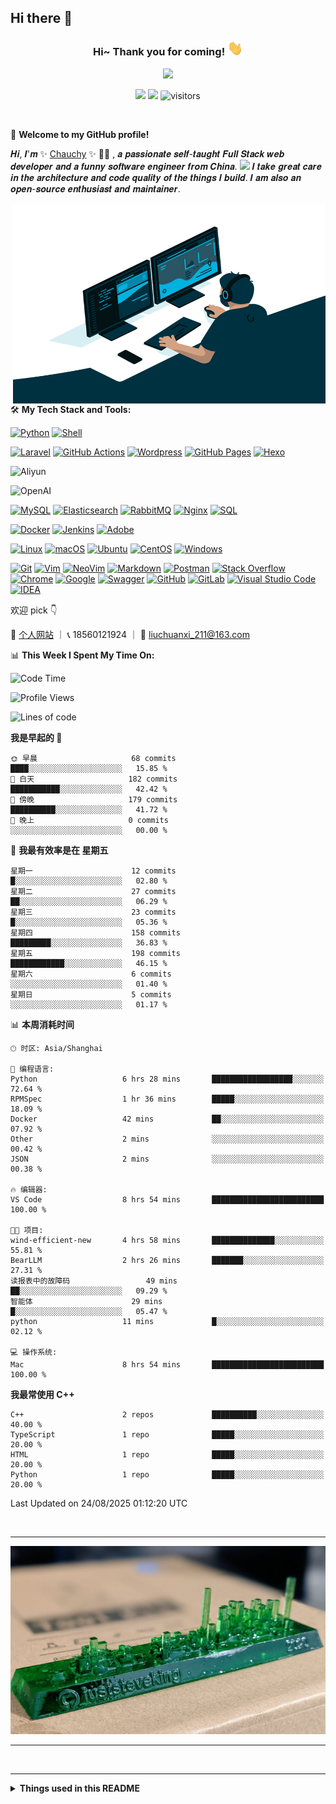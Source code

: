 ## Hi there 👋

<!--
**chauchy-Liu/chauchy-Liu** is a ✨ _special_ ✨ repository because its `README.md` (this file) appears on your GitHub profile.

Here are some ideas to get you started:

- 🔭 I’m currently working on ...
- 🌱 I’m currently learning ...
- 👯 I’m looking to collaborate on ...
- 🤔 I’m looking for help with ...
- 💬 Ask me about ...
- 📫 How to reach me: ...
- 😄 Pronouns: ...
- ⚡ Fun fact: ...
-->
<h3 align="center">
    Hi~ Thank you for coming!
    <img src="./imgs/hands.webp" width="25px">
</h3>


<!-- Typing SVG - https://github.com/DenverCoder1/readme-typing-svg -->
<!-- Typing SVG Fast Demo - https://readme-typing-svg.herokuapp.com/demo/ -->
<p align="center">
    <img src="https://readme-typing-svg.herokuapp.com?color=e65e2a&width=380&height=45&lines=Full+Stack+web+developer;Self-taught+Code+Designer;Always+learning+new+things">
</p>

<p align="center">
    <img src="https://img.shields.io/badge/gender-%F0%9F%A4%B5 gentleman-critical">
    <!-- <img src="https://img.shields.io/static/v1?label=wechat&message=Alex5198023&color=7BB32E&logo=wechat"> -->
    <a href="https://chauchy-liu.github.io" target="_blank"><img src="https://img.shields.io/badge/website-chauchy--liu.github.io-orange"></a>
    <img style="border-radius: 2px;" src="https://hits.dwyl.com/chauchy-Liu/chauchy-Liu.svg?style=flat-square" alt="visitors">

[comment]: <> ( if the badge is down, try this website https://vbr.wocr.tk/badge?page_id=chauchy-Liu&style=plastic&lcolor=590d22&logo=Github&hit=false but this page maybe have bug)
[//]: # (    <img src="https://vbr.wocr.tk/badge?page_id=chauchy-Liu&style=plastic&lcolor=590d22&logo=Github&hit=false" alt="visitors">)

</p>

<br/>

🎉 **Welcome to my GitHub profile!**

𝑯𝒊, 𝑰'𝒎 ✨ [Chauchy](https://chauchy-Liu.github.io) ✨ 🥷🏻 , 𝒂 𝒑𝒂𝒔𝒔𝒊𝒐𝒏𝒂𝒕𝒆 𝒔𝒆𝒍𝒇-𝒕𝒂𝒖𝒈𝒉𝒕 𝑭𝒖𝒍𝒍 𝑺𝒕𝒂𝒄𝒌 𝒘𝒆𝒃 𝒅𝒆𝒗𝒆𝒍𝒐𝒑𝒆𝒓 𝒂𝒏𝒅 𝒂 𝒇𝒖𝒏𝒏𝒚 𝒔𝒐𝒇𝒕𝒘𝒂𝒓𝒆 𝒆𝒏𝒈𝒊𝒏𝒆𝒆𝒓 𝒇𝒓𝒐𝒎 𝑪𝒉𝒊𝒏𝒂. <img src="./imgs/bear.gif" width="30"> 𝑰 𝒕𝒂𝒌𝒆 𝒈𝒓𝒆𝒂𝒕 𝒄𝒂𝒓𝒆 𝒊𝒏 𝒕𝒉𝒆 𝒂𝒓𝒄𝒉𝒊𝒕𝒆𝒄𝒕𝒖𝒓𝒆 𝒂𝒏𝒅 𝒄𝒐𝒅𝒆 𝒒𝒖𝒂𝒍𝒊𝒕𝒚 𝒐𝒇 𝒕𝒉𝒆 𝒕𝒉𝒊𝒏𝒈𝒔 𝑰 𝒃𝒖𝒊𝒍𝒅. 𝑰 𝒂𝒎 𝒂𝒍𝒔𝒐 𝒂𝒏 𝒐𝒑𝒆𝒏-𝒔𝒐𝒖𝒓𝒄𝒆 𝒆𝒏𝒕𝒉𝒖𝒔𝒊𝒂𝒔𝒕 𝒂𝒏𝒅 𝒎𝒂𝒊𝒏𝒕𝒂𝒊𝒏𝒆𝒓. 

<!-- code.gif -->
<img align="right" alt="GIF" src="https://github.com/chauchy-Liu/chauchy-Liu/blob/main/imgs/code.gif?raw=true" width="500" height="320" />

🛠️ **My Tech Stack and Tools:**

<p>
    <!-- <a href="https://github.com/search?q=user%3Apudongping+is%3Arepo+language%3Aphp"><img alt="PHP" src="https://img.shields.io/badge/PHP-%23777BB4.svg?logo=php&logoColor=white"></a> -->
    <!-- <a href="https://github.com/search?q=user%3Apudongping+is%3Arepo+language%3AGolang"><img alt="Golang" src="https://img.shields.io/badge/Golang-%2345b8d8.svg?logo=go&logoColor=white"></a> -->
    <a href="https://github.com/search?q=user%3Apudongping+is%3Arepo+language%3Apython"><img alt="Python" src="https://img.shields.io/badge/Python%20-%233776AB.svg?logo=python&logoColor=white"></a>
    <a href="https://github.com/search?q=user%3Apudongping+is%3Arepo+language%3AShell"><img alt="Shell" src="https://img.shields.io/badge/Shell%20-%236fba48.svg?logo=shell"></a>
    <!-- <a href="https://github.com/search?q=user%3Apudongping+is%3Arepo+language%3Acss"><img alt="CSS3" src="https://img.shields.io/badge/CSS3%20-%231572B6.svg?logo=css3&logoColor=white"></a> -->
    <!-- <a href="https://github.com/search?q=user%3Apudongping+is%3Arepo+language%3Ahtml"><img alt="HTML5" src="https://img.shields.io/badge/HTML5%20-%23E34F26.svg?logo=html5&logoColor=white"></a> -->
    <!-- <a href="https://github.com/search?q=user%3Apudongping+is%3Arepo+language%3Ajavascript"><img alt="JavaScript" src="https://img.shields.io/badge/JavaScript%20-%23F7DF1E.svg?logo=javascript&logoColor=black"></a> -->
    <!-- <a href="https://github.com/search?q=user%3Apudongping+is%3Arepo+language%3Ajavascript"><img alt="NodeJS" src="https://img.shields.io/badge/Node.js%20-%2343853D.svg?logo=node.js&logoColor=white"></a> -->
</p>

<p>
    <a href="#"><img alt="Laravel" src="https://img.shields.io/badge/Laravel%20-%23F05033.svg?logo=laravel&logoColor=white"></a>
    <!-- <a href="https://github.com/search?q=user%3Apudongping+is%3Arepo+language%3Avue"><img alt="Vue" src="https://img.shields.io/badge/Vue%20-%232b3847.svg?logo=vue.js"></a> -->
    <!-- <a href="https://github.com/search?q=user%3Apudongping+is%3Arepo+language%3ABootstrap"><img alt="Bootstrap" src="https://img.shields.io/badge/Bootstrap%20-%23554674.svg?logo=bootstrap"></a> -->
    <!-- <a href="#"><img alt="Express.js" src="https://img.shields.io/badge/Express.js%20-%23404d59.svg?logo=express&logoColor=white"></a> -->
    <a href="#"><img alt="GitHub Actions" src="https://img.shields.io/badge/GitHub%20Actions%20-%232671E5.svg?logo=github%20actions&logoColor=white"></a>
    <a href="#"><img alt="Wordpress" src="https://img.shields.io/badge/Wordpress-21759B?logo=wordpress&logoColor=white"></a>
    <a href="#"><img alt="GitHub Pages" src="https://img.shields.io/badge/GitHub%20Pages-%23327FC7.svg?logo=github&logoColor=white"></a>
    <a href="#"><img alt="Hexo" src="https://img.shields.io/badge/Hexo-%23191f25.svg?logo=hexo&logoColor=white"></a>
    <!-- <a href="#"><img alt="Swoole" src="https://img.shields.io/badge/Swoole%20-%23293339.svg?logo=&logoColor=white"></a> -->
    <!-- <a href="#"><img alt="Hyperf" src="https://img.shields.io/badge/Hyperf%20-%23018ddf.svg?logo=&logoColor=white"></a> -->
    <!-- <a href="#"><img alt="ThinkPHP" src="https://img.shields.io/badge/ThinkPHP%20-%23.svg?logo=&logoColor=white"></a> -->
    <!-- <a href="#"><img alt="Gin" src="https://img.shields.io/badge/Gin%20-%234474d2.svg?logo=&logoColor=white"></a> -->
    <!-- <a href="#"><img alt="Go-Zero" src="https://img.shields.io/badge/go--zero%20-%23b2e0ed.svg?logo=&logoColor=white"></a> -->
</p>

<p>
    <img alt="Aliyun" src="https://img.shields.io/badge/Alibaba_Cloud-FF6A00?style=flat-square&logo=alibabacloud&logoColor=white">
    <!-- <img alt="AWS" src="https://img.shields.io/badge/-AWS-%23232F3E?style=flat-square&logo=amazon-aws&logoColor=ffffff"> -->
</p>

<p>
    <img alt="OpenAI" src="https://img.shields.io/badge/OpenAI%20-black?logo=openai&style=flat-square">
</p>

<p>
    <a href="#"><img alt="MySQL" src="https://img.shields.io/badge/MySQL-%234479A1.svg?logo=mysql&logoColor=white"></a>
    <!-- <a href="#"><img alt="Redis" src="https://img.shields.io/badge/redis-%23c83d2e.svg?logo=redis&logoColor=white"></a> -->
    <a href="#"><img alt="Elasticsearch" src="https://img.shields.io/badge/Elasticsearch-%2395e0d1.svg?logo=elastic&logoColor=white"></a>
    <a href="#"><img alt="RabbitMQ" src="https://img.shields.io/badge/rabbitmq-%23FF6600.svg?&style=flat&logo=rabbitmq&logoColor=white"></a>
    <!-- <a href="#"><img alt="Prometheus" src="https://img.shields.io/badge/Prometheus-E6522C?style=flat&logo=Prometheus&logoColor=white"></a> -->
    <a href="#"><img alt="Nginx" src="https://img.shields.io/badge/-Nginx-009639?logo=nginx&logoColor=white" /></a>
    <a href="https://github.com/search?q=user%3Apudongping+is%3Arepo+language%3Asql"><img alt="SQL" src="https://img.shields.io/badge/SQL%20-%23025E8C.svg?logo=amazon-dynamodb&logoColor=white"></a>
</p>

<p>
    <a href="#"><img alt="Docker" src="https://img.shields.io/badge/Docker-2496ED?logo=docker&logoColor=white" /></a>
    <!-- <a href="#"><img alt="Kubernetes" src="https://img.shields.io/badge/-Kubernetes-%23326ce5?logo=kubernetes&logoColor=ffffff" /></a> -->
    <a href="#"><img alt="Jenkins" src="https://img.shields.io/badge/jenkins-%232C5263.svg?logo=jenkins&logoColor=white" /></a>
    <a href="#"><img alt="Adobe" src="https://img.shields.io/badge/Adobe%20-%23FF0000.svg?logo=adobe&logoColor=white"></a>
    <!-- <a href="#"><img alt="Consul" src="https://img.shields.io/badge/Consul-%23f5f5f6?logo=consul&logoColor=ce4775" /></a> -->
</p>

<p>
    <a href="#"><img alt="Linux" src="https://img.shields.io/badge/-Linux-FCC624?logo=Linux&logoColor=black" /></a>
    <a href="#"><img alt="macOS" src="https://img.shields.io/badge/MacOS-333?logo=apple&logoColor=white" /></a>
    <a href="#"><img alt="Ubuntu" src="https://img.shields.io/badge/Ubuntu-E95420?logo=ubuntu&logoColor=white" /></a>
    <!-- <a href="#"><img alt="RedHat" src="https://img.shields.io/badge/RedHat-black?logo=redhat&logoColor=da2f20" /></a> -->
    <a href="#"><img alt="CentOS" src="https://img.shields.io/badge/CentOS-3a3c3c?logo=centos&logoColor=965389" /></a>
    <a href="#"><img alt="Windows" src="https://img.shields.io/badge/Windows-0078D6?logo=windows&logoColor=white" /></a>
</p>

<p>
    <a href="#"><img alt="Git" src="https://img.shields.io/badge/Git%20-%23F05033.svg?logo=git&logoColor=white"></a>
    <a href="#"><img alt="Vim" src="https://img.shields.io/badge/-Vim-%23019733?style=flat&logo=vim&logoColor=%23ffffff"></a>
    <a href="#"><img alt="NeoVim" src="https://img.shields.io/badge/NeoVim-%2357A143.svg?&style=flat&logo=neovim&logoColor=white"></a>
    <a href="https://github.com/search?q=user%3Apudongping+is%3Arepo+language%3Amarkdown"><img alt="Markdown" src="https://img.shields.io/badge/Markdown-%23000000.svg?logo=markdown&logoColor=white"></a>
    <a href="#"><img alt="Postman" src="https://img.shields.io/badge/Postman-FF6C37?logo=postman&logoColor=white"></a>
    <a href="#"><img alt="Stack Overflow" src="https://img.shields.io/badge/-Stack%20Overflow-FE7A16?logo=stack-overflow&logoColor=white"></a>
    <a href="#"><img alt="Chrome" src="https://img.shields.io/badge/-Chrome-%23539e55?style=plastic&logo=google-chrome&logoColor=%23ffffff"></a>
    <a href="#"><img alt="Google" src="https://img.shields.io/badge/Google-f2c045?logo=google&logoColor=ffffff&style=plastic"></a>
    <a href="#"><img alt="Swagger" src="https://img.shields.io/badge/-Swagger-%23Clojure?style=flat&logo=swagger&logoColor=white"></a>
    <a href="#"><img alt="GitHub" src="https://img.shields.io/badge/github-%23121011.svg?style=flat&logo=github&logoColor=white"></a>
    <a href="#"><img alt="GitLab" src="https://img.shields.io/badge/GitLab%20-blue?logo=gitlab"></a>
    <a href="#"><img alt="Visual Studio Code" src="https://img.shields.io/badge/Visual%20Studio%20Code-0078d7.svg?logo=visual-studio-code&logoColor=white"></a>
    <a href="#"><img alt="IDEA" src="https://img.shields.io/badge/-IDEA-%23000000?style=flat&logo=IntelliJ-IDEA&logoColor=%23ffffff" /></a>
    <!-- <a href="#"><img alt="GoLand" src="https://img.shields.io/badge/GoLand-a757ef?logo=GoLand&logoColor=ffffff" /></a> -->
    <!-- <a href="#"><img alt="PhpStorm" src="https://img.shields.io/badge/PhpStorm-eb488b?logo=PhpStorm&logoColor=ffffff" /></a> -->
    <!-- <a href="#"><img alt="PyCharm" src="https://img.shields.io/badge/PyCharm-96e07d?logo=PyCharm&logoColor=ffffff" /></a> -->
    <!-- <a href="#"><img alt="WebStorm" src="https://img.shields.io/badge/WebStorm-56c1eb?logo=WebStorm&logoColor=ffffff" /></a> -->
</p>

欢迎 pick 👇

📄 [个人网站](https://chauchy-liu.github.io/)  ｜ 📞 18560121924 ｜ 📮 liuchuanxi_211@163.com

<!-- waka readme - https://github.com/athul/waka-readme -->
📊 **This Week I Spent My Time On:**
<!--START_SECTION:waka-->
![Code Time](http://img.shields.io/badge/Code%20Time-75%20hrs%2021%20mins-blue)

![Profile Views](http://img.shields.io/badge/%E4%B8%AA%E4%BA%BA%E8%B5%84%E6%96%99%E8%A7%82%E7%9C%8B%E6%AC%A1%E6%95%B0-0-blue)

![Lines of code](https://img.shields.io/badge/%E4%BB%8E%E3%80%8CHello%20World%E3%80%8D%E8%B5%B7%E6%88%91%E5%B7%B2%E7%BB%8F%E5%86%99%E4%BA%86-28.9%20million%20%E8%A1%8C%E4%BB%A3%E7%A0%81-blue)

**我是早起的 🐤** 

```text
🌞 早晨                     68 commits          ████░░░░░░░░░░░░░░░░░░░░░   15.85 % 
🌆 白天                     182 commits         ███████████░░░░░░░░░░░░░░   42.42 % 
🌃 傍晚                     179 commits         ██████████░░░░░░░░░░░░░░░   41.72 % 
🌙 晚上                     0 commits           ░░░░░░░░░░░░░░░░░░░░░░░░░   00.00 % 
```
📅 **我最有效率是在 星期五** 

```text
星期一                      12 commits          █░░░░░░░░░░░░░░░░░░░░░░░░   02.80 % 
星期二                      27 commits          ██░░░░░░░░░░░░░░░░░░░░░░░   06.29 % 
星期三                      23 commits          █░░░░░░░░░░░░░░░░░░░░░░░░   05.36 % 
星期四                      158 commits         █████████░░░░░░░░░░░░░░░░   36.83 % 
星期五                      198 commits         ████████████░░░░░░░░░░░░░   46.15 % 
星期六                      6 commits           ░░░░░░░░░░░░░░░░░░░░░░░░░   01.40 % 
星期日                      5 commits           ░░░░░░░░░░░░░░░░░░░░░░░░░   01.17 % 
```


📊 **本周消耗时间** 

```text
🕑︎ 时区: Asia/Shanghai

💬 编程语言: 
Python                   6 hrs 28 mins       ██████████████████░░░░░░░   72.64 % 
RPMSpec                  1 hr 36 mins        █████░░░░░░░░░░░░░░░░░░░░   18.09 % 
Docker                   42 mins             ██░░░░░░░░░░░░░░░░░░░░░░░   07.92 % 
Other                    2 mins              ░░░░░░░░░░░░░░░░░░░░░░░░░   00.42 % 
JSON                     2 mins              ░░░░░░░░░░░░░░░░░░░░░░░░░   00.38 % 

🔥 编辑器: 
VS Code                  8 hrs 54 mins       █████████████████████████   100.00 % 

🐱‍💻 项目: 
wind-efficient-new       4 hrs 58 mins       ██████████████░░░░░░░░░░░   55.81 % 
BearLLM                  2 hrs 26 mins       ███████░░░░░░░░░░░░░░░░░░   27.31 % 
读报表中的故障码                 49 mins             ██░░░░░░░░░░░░░░░░░░░░░░░   09.29 % 
智能体                      29 mins             █░░░░░░░░░░░░░░░░░░░░░░░░   05.47 % 
python                   11 mins             █░░░░░░░░░░░░░░░░░░░░░░░░   02.12 % 

💻 操作系统: 
Mac                      8 hrs 54 mins       █████████████████████████   100.00 % 
```

**我最常使用 C++** 

```text
C++                      2 repos             ██████████░░░░░░░░░░░░░░░   40.00 % 
TypeScript               1 repo              █████░░░░░░░░░░░░░░░░░░░░   20.00 % 
HTML                     1 repo              █████░░░░░░░░░░░░░░░░░░░░   20.00 % 
Python                   1 repo              █████░░░░░░░░░░░░░░░░░░░░   20.00 % 
```




 Last Updated on 24/08/2025 01:12:20 UTC
<!--END_SECTION:waka-->
<br/>

---

![佛系开发](imgs/view.png)

---

<br/>


---

<details>
  <summary><b>Things used in this README</b></summary>
  <br>
  <ol>
    <li>
        <a href="https://github.com/DenverCoder1/readme-typing-svg">Typing SVG</a>
    </li>
    <li>
        <a href="https://www.dute.org/weird-fonts">怪异英文生成器</a>
    </li>
    <li>
      <a href="https://github.com/Nathan13888/VisitorBadgeReloaded">Visitor Badge Reloaded</a>
    </li>
    <li>
      <a href="https://github.com/lowlighter/metrics">Lowlighter's Metrics</a>
    </li>
    <li>
      <a href="https://github.com/athul/waka-readme">waka-readme</a>
    </li>
    <li>
      <a href="https://github.com/anuraghazra/github-readme-stats">github-readme-stats</a>
    </li>
    <li>
        <a href="https://github.com/ashutosh00710/github-readme-activity-graph">github-readme-activity-graph</a>
    </li>
    <li>
        <a href="https://shields.io">Shields.io</a>
    </li>
    <li>
        <a href="https://hits.dwyl.com/">HITS</a>
    </li>
  </ol>
</details>
